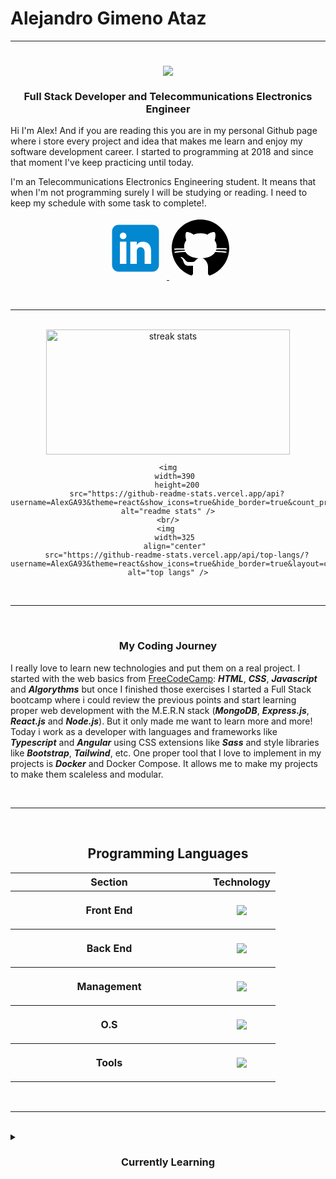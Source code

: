 # Alejandro Gimeno Ataz
---
<h1 align="center">
    <img src="https://readme-typing-svg.herokuapp.com/?font=Righteous&size=35&center=true&vCenter=true&width=500&height=70&duration=4000&lines=Hi+There!+👋;+I'm+Alex!+👋;+Welcome+To+My+Profile!" />
</h1>

<h3 align="center">Full Stack Developer and Telecommunications Electronics Engineer</h3>

<p>
Hi I'm Alex! 
And if you are reading this you are in my personal Github page where i store every project and idea that makes me learn and enjoy my software development career. I started to programming at 2018 and since that moment I've keep practicing until today.

I'm an Telecommunications Electronics Engineering student. It means that when I'm not programming surely I will be studying or reading. I need to keep my schedule with some task to complete!.
</p>



<p align="center"> 
<a title="Come to my Linkedin's page!" href="https://www.linkedin.com/in/alejandro-gimeno-ataz-3741a013b/">
<svg xmlns="http://www.w3.org/2000/svg" x="0px" y="0px" width="100" height="100" viewBox="0 0 48 48">
<path fill="#0288D1" d="M42,37c0,2.762-2.238,5-5,5H11c-2.761,0-5-2.238-5-5V11c0-2.762,2.239-5,5-5h26c2.762,0,5,2.238,5,5V37z"></path><path fill="#FFF" d="M12 19H17V36H12zM14.485 17h-.028C12.965 17 12 15.888 12 14.499 12 13.08 12.995 12 14.514 12c1.521 0 2.458 1.08 2.486 2.499C17 15.887 16.035 17 14.485 17zM36 36h-5v-9.099c0-2.198-1.225-3.698-3.192-3.698-1.501 0-2.313 1.012-2.707 1.99C24.957 25.543 25 26.511 25 27v9h-5V19h5v2.616C25.721 20.5 26.85 19 29.738 19c3.578 0 6.261 2.25 6.261 7.274L36 36 36 36z"></path>
</svg>	
</a>
<a title="Github's Repositories" href="https://github.com/AlexGA93?tab=repositories">
<svg xmlns="http://www.w3.org/2000/svg" x="0px" y="0px" width="100" height="100" viewBox="0 0 50 50">
<path d="M17.791,46.836C18.502,46.53,19,45.823,19,45v-5.4c0-0.197,0.016-0.402,0.041-0.61C19.027,38.994,19.014,38.997,19,39 c0,0-3,0-3.6,0c-1.5,0-2.8-0.6-3.4-1.8c-0.7-1.3-1-3.5-2.8-4.7C8.9,32.3,9.1,32,9.7,32c0.6,0.1,1.9,0.9,2.7,2c0.9,1.1,1.8,2,3.4,2 c2.487,0,3.82-0.125,4.622-0.555C21.356,34.056,22.649,33,24,33v-0.025c-5.668-0.182-9.289-2.066-10.975-4.975 c-3.665,0.042-6.856,0.405-8.677,0.707c-0.058-0.327-0.108-0.656-0.151-0.987c1.797-0.296,4.843-0.647,8.345-0.714 c-0.112-0.276-0.209-0.559-0.291-0.849c-3.511-0.178-6.541-0.039-8.187,0.097c-0.02-0.332-0.047-0.663-0.051-0.999 c1.649-0.135,4.597-0.27,8.018-0.111c-0.079-0.5-0.13-1.011-0.13-1.543c0-1.7,0.6-3.5,1.7-5c-0.5-1.7-1.2-5.3,0.2-6.6 c2.7,0,4.6,1.3,5.5,2.1C21,13.4,22.9,13,25,13s4,0.4,5.6,1.1c0.9-0.8,2.8-2.1,5.5-2.1c1.5,1.4,0.7,5,0.2,6.6c1.1,1.5,1.7,3.2,1.6,5 c0,0.484-0.045,0.951-0.11,1.409c3.499-0.172,6.527-0.034,8.204,0.102c-0.002,0.337-0.033,0.666-0.051,0.999 c-1.671-0.138-4.775-0.28-8.359-0.089c-0.089,0.336-0.197,0.663-0.325,0.98c3.546,0.046,6.665,0.389,8.548,0.689 c-0.043,0.332-0.093,0.661-0.151,0.987c-1.912-0.306-5.171-0.664-8.879-0.682C35.112,30.873,31.557,32.75,26,32.969V33 c2.6,0,5,3.9,5,6.6V45c0,0.823,0.498,1.53,1.209,1.836C41.37,43.804,48,35.164,48,25C48,12.318,37.683,2,25,2S2,12.318,2,25 C2,35.164,8.63,43.804,17.791,46.836z"></path>
</svg>
</a>
</p>
</br>
<hr />
</br>
<div align=center>
	<img 
		width=390 
		height=200 
		src="https://github-readme-streak-stats.herokuapp.com/?user=AlexGA93&theme=react&hide_border=true" alt="streak stats"/>
	
	<img
		width=390 
		height=200
		src="https://github-readme-stats.vercel.app/api?username=AlexGA93&theme=react&show_icons=true&hide_border=true&count_private=true" alt="readme stats" />
	<br/>
	<img 
		width=325 
		align="center" 
		src="https://github-readme-stats.vercel.app/api/top-langs/?username=AlexGA93&theme=react&show_icons=true&hide_border=true&layout=compact" alt="top langs" />
	
</div>
<br />
<hr />
<br />
<h3 align=center> My Coding Journey</h3>

<p>
 
I really love to learn new technologies and put them on a real project. I started with the web basics from [FreeCodeCamp](https://www.freecodecamp.org/): <strong><i>HTML</i></strong>, <strong><i>CSS</i></strong>, <strong><i>Javascript</i></strong> and <strong><i>Algorythms</i></strong> but once I finished those exercises I started a Full Stack bootcamp where i could review the previous points and start learning proper web development with the M.E.R.N stack (<strong><i>MongoDB</i></strong>, <strong><i>Express.js</i></strong>, <strong><i>React.js</i></strong> and <strong><i>Node.js</i></strong>). 
But it only made me want to learn more and more! Today i work as a developer with languages and frameworks like <strong><i>Typescript</i></strong> and <strong><i>Angular</i></strong> using CSS extensions like <strong><i>Sass</i></strong> and style libraries like <strong><i>Bootstrap</i></strong>, <strong><i>Tailwind</i></strong>, etc. One proper tool that I love to implement in my projects is <strong><i>Docker</i></strong> and Docker Compose. It allows me to make my projects to make them scaleless and modular. 
</p>


<br />
<hr />
<br />
<h2 align='center'>Programming Languages</h2>
<div>
	<table>
		<tr>
			<th width=300>Section</th>
			<th>Technology</th>
		</tr>
		<tr>
			<th><p>Front End</p></th>
			<th><img src="https://skillicons.dev/icons?i=html,css,javascript,typescript,angular,react,redux,bootstrap,materialui,tailwind,sass"/></th>
		</tr>
		<tr>
			<th><p>Back End</p></th>
			<th><img src="https://skillicons.dev/icons?i=nodejs,express,mongodb,nest"/></th>
		</tr>
		<tr>
			<th><p>Management</p></th>
			<th><img src="https://skillicons.dev/icons?i=npm,yarn,docker,git"/></th>
		</tr>
		<tr>
			<th><p>O.S</p></th>
			<th><img src="https://skillicons.dev/icons?i=windows,linux,arch"/></th>
		</tr>
		<tr>
			<th><p>Tools</p></th>
			<th><img src="https://skillicons.dev/icons?i=vscode,postman"/></th>
		</tr>
	</table>
</div>
<br />
<hr />
<br />
<details>
	<summary>
		<h3 align="center">
			Currently Learning
		</h3>
	</summary>
 
I really love to learn new technologies and put them on a real project. I started with the web basics from [FreeCodeCamp](https://www.freecodecamp.org/): <strong><i>HTML</i></strong>, <strong><i>CSS</i></strong>, <strong><i>Javascript</i></strong> and <strong><i>Algorythms</i></strong> but once I finished those exercises I started a Full Stack bootcamp where i could review the previous points and start learning proper web development with the M.E.R.N stack (<strong><i>MongoDB</i></strong>, <strong><i>Express.js</i></strong>, <strong><i>React.js</i></strong> and <strong><i>Node.js</i></strong>). 
But it only made me want to learn more and more! Today i work as a developer with languages and frameworks like <strong><i>Typescript</i></strong> and <strong><i>Angular</i></strong> using CSS extensions like <strong><i>Sass</i></strong> and style libraries like <strong><i>Bootstrap</i></strong>, <strong><i>Tailwind</i></strong>, etc. One proper tool that I love to implement in my projects is <strong><i>Docker</i></strong> and Docker Compose. It allows me to make my projects to make them scaleless and modular. 
</details>

